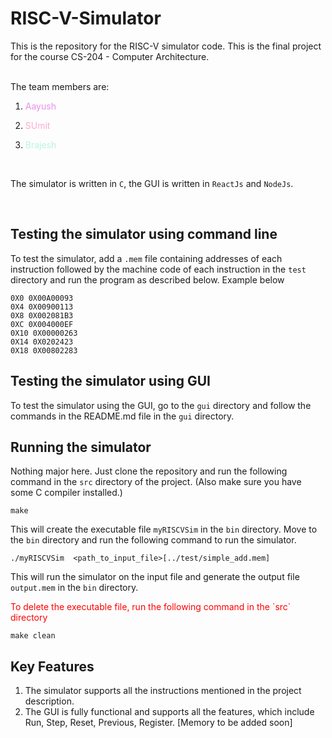 # RISC-V-Simulator

This is the repository for the RISC-V simulator code.
This is the final project for the course CS-204 - Computer Architecture.

<br>
The team members are:
<br>

1. <p style="color:#EA8FEA;"> Aayush </p>
2. <p style="color:#FFAACF;"> SUmit </p>
3. <p style="color:#B9F3E4;"> Brajesh </p>


<br>

The simulator is written in `C`, the GUI is written in `ReactJs` and `NodeJs`.

<br>

## Testing the simulator using command line
To test the simulator, add a `.mem` file containing addresses of each instruction followed by the machine code of each instruction in the `test` directory and run the program as described below. Example below

```
0X0 0X00A00093
0X4 0X00900113
0X8 0X002081B3
0XC 0X004000EF
0X10 0X00000263
0X14 0X0202423
0X18 0X00802283
```

## Testing the simulator using GUI
To test the simulator using the GUI, go to the `gui` directory and follow the commands in the README.md file in the `gui` directory.


## Running the simulator
Nothing major here. Just clone the repository and run the following command in the `src` directory of the project. (Also make sure you have some C compiler installed.) 
```
make
```

This will create the executable file `myRISCVSim` in the `bin` directory.
Move to the `bin` directory and run the following command to run the simulator.
```
./myRISCVSim  <path_to_input_file>[../test/simple_add.mem]
```
This will run the simulator on the input file and generate the output file `output.mem` in the `bin` directory.

<p style="color:red;"> To delete the executable file, run the following command in the `src` directory </p>

```
make clean
```


## Key Features
1. The simulator supports all the instructions mentioned in the project description.
2. The GUI is fully functional and supports all the features, which include Run, Step, Reset, Previous, Register. [Memory to be added soon]
